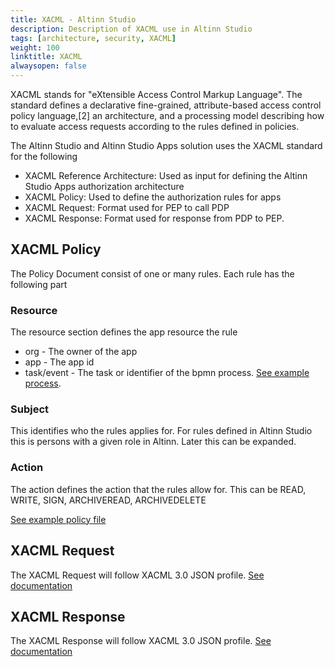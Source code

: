 ```yaml
---
title: XACML - Altinn Studio 
description: Description of XACML use in Altinn Studio
tags: [architecture, security, XACML]
weight: 100
linktitle: XACML
alwaysopen: false
---
```


XACML stands for "eXtensible Access Control Markup Language". 
The standard defines a declarative fine-grained, attribute-based access control policy language,[2] 
an architecture, and a processing model describing how to evaluate access requests according to the rules defined in policies.

The Altinn Studio and Altinn Studio Apps solution uses the XACML standard for the following

- XACML Reference Architecture: Used as input for defining the Altinn Studio Apps authorization architecture
- XACML Policy: Used to define the authorization rules for apps
- XACML Request: Format used for PEP to call PDP
- XACML Response: Format used for response from PDP to PEP.

## XACML Policy
The Policy Document consist of one or many rules. 
Each rule has the following part

### Resource
The resource section defines the app resource the rule
 - org - The owner of the app
 - app - The app id
 - task/event - The task or identifier of the bpmn process. [See example process](https://github.com/Altinn/altinn-studio/blob/master/src/AltinnCore/Templates/workflow.bpmn).

### Subject
This identifies who the rules applies for. For rules defined in Altinn Studio
this is persons with a given role in Altinn. Later this can be expanded. 

### Action
The action defines the action that the rules allow for.
This can be READ, WRITE, SIGN, ARCHIVEREAD, ARCHIVEDELETE 

[See example policy file](/architecture/security/authorization/altinn-studio-apps/AuthorizationRulesSample.xml)

## XACML Request
The XACML Request will follow XACML 3.0 JSON profile. [See documentation](http://docs.oasis-open.org/xacml/xacml-json-http/v1.0/xacml-json-http-v1.0.html)

## XACML Response
The XACML Response will follow XACML 3.0 JSON profile. [See documentation](http://docs.oasis-open.org/xacml/xacml-json-http/v1.0/xacml-json-http-v1.0.html)








